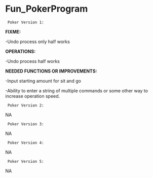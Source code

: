 # Fun_PokerProgram

     Poker Version 1:

**FIXME:**

-Undo process only half works


**OPERATIONS:**

-Undo process half works


**NEEDED FUNCTIONS OR IMPROVEMENTS:**

-Input starting amount for sit and go

-Ability to enter a string of multiple commands or some other way to increase operation speed.



















     Poker Version 2:  
     
NA





















     Poker Version 3:     
     
NA

















     Poker Version 4:  
     
NA
















     Poker Version 5:       

NA
